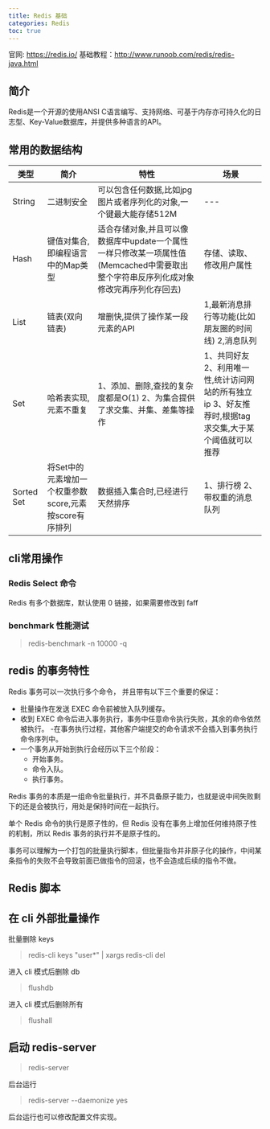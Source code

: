 ```yaml
---
title: Redis 基础
categories: Redis
toc: true
---
```


官网: https://redis.io/ 
基础教程：http://www.runoob.com/redis/redis-java.html

## 简介

Redis是一个开源的使用ANSI C语言编写、支持网络、可基于内存亦可持久化的日志型、Key-Value数据库，并提供多种语言的API。

## 常用的数据结构

|类型|简介|特性|场景|
|--|--|--|--|
| String | 二进制安全 | 可以包含任何数据,比如jpg图片或者序列化的对象,一个键最大能存储512M |	---|
| Hash | 键值对集合,即编程语言中的Map类型 | 适合存储对象,并且可以像数据库中update一个属性一样只修改某一项属性值(Memcached中需要取出整个字符串反序列化成对象修改完再序列化存回去) | 存储、读取、修改用户属性 |
| List | 链表(双向链表) | 增删快,提供了操作某一段元素的API	 | 1,最新消息排行等功能(比如朋友圈的时间线) 2,消息队列 |
| Set | 哈希表实现,元素不重复 | 1、添加、删除,查找的复杂度都是O(1) 2、为集合提供了求交集、并集、差集等操作 | 1、共同好友 2、利用唯一性,统计访问网站的所有独立ip 3、好友推荐时,根据tag求交集,大于某个阈值就可以推荐 | 
| Sorted Set | 将Set中的元素增加一个权重参数score,元素按score有序排列 | 数据插入集合时,已经进行天然排序 | 1、排行榜 2、带权重的消息队列|

## cli常用操作

### Redis Select 命令

Redis 有多个数据库，默认使用 0 链接，如果需要修改到 faff

### benchmark 性能测试

> redis-benchmark -n 10000  -q

## redis 的事务特性

Redis 事务可以一次执行多个命令， 并且带有以下三个重要的保证：

- 批量操作在发送 EXEC 命令前被放入队列缓存。
- 收到 EXEC 命令后进入事务执行，事务中任意命令执行失败，其余的命令依然被执行。
 -在事务执行过程，其他客户端提交的命令请求不会插入到事务执行命令序列中。
- 一个事务从开始到执行会经历以下三个阶段：
  - 开始事务。
  - 命令入队。
  - 执行事务。

Redis 事务的本质是一组命令批量执行，并不具备原子能力，也就是说中间失败剩下的还是会被执行，用处是保持时间在一起执行。

单个 Redis 命令的执行是原子性的，但 Redis 没有在事务上增加任何维持原子性的机制，所以 Redis 事务的执行并不是原子性的。

事务可以理解为一个打包的批量执行脚本，但批量指令并非原子化的操作，中间某条指令的失败不会导致前面已做指令的回滚，也不会造成后续的指令不做。

## Redis 脚本



## 在 cli 外部批量操作

批量删除 keys

> redis-cli keys "user*" | xargs redis-cli del

进入 cli 模式后删除 db
> flushdb

进入 cli 模式后删除所有
> flushall

## 启动 redis-server 


> redis-server 

后台运行

> redis-server --daemonize yes

后台运行也可以修改配置文件实现。



